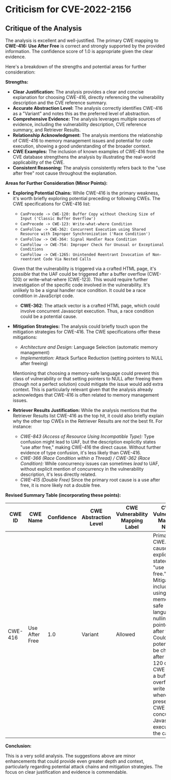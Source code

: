 # Criticism for CVE-2022-2156

## Critique of the Analysis

The analysis is excellent and well-justified. The primary CWE mapping to **CWE-416: Use After Free** is correct and strongly supported by the provided information. The confidence score of 1.0 is appropriate given the clear evidence.

Here's a breakdown of the strengths and potential areas for further consideration:

**Strengths:**

*   **Clear Justification:** The analysis provides a clear and concise explanation for choosing CWE-416, directly referencing the vulnerability description and the CVE reference summary.
*   **Accurate Abstraction Level:**  The analysis correctly identifies CWE-416 as a "Variant" and notes this as the preferred level of abstraction.
*   **Comprehensive Evidence:** The analysis leverages multiple sources of evidence, including the vulnerability description, CVE reference summary, and Retriever Results.
*   **Relationship Acknowledgment:** The analysis mentions the relationship of CWE-416 to memory management issues and potential for code execution, showing a good understanding of the broader context.
*   **CWE Examples:** The inclusion of known examples of CWE-416 from the CVE database strengthens the analysis by illustrating the real-world applicability of the CWE.
*   **Consistent Reasoning:** The analysis consistently refers back to the "use after free" root cause throughout the explanation.

**Areas for Further Consideration (Minor Points):**

*   **Exploring Potential Chains:** While CWE-416 is the primary weakness, it's worth briefly exploring potential preceding or following CWEs. The CWE specifications for CWE-416 list:
    *   `CanPrecede -> CWE-120: Buffer Copy without Checking Size of Input ('Classic Buffer Overflow')`
    *   `CanPrecede -> CWE-123: Write-what-where Condition`
    *   `CanFollow -> CWE-362: Concurrent Execution using Shared Resource with Improper Synchronization ('Race Condition')`
    *   `CanFollow -> CWE-364: Signal Handler Race Condition`
    *   `CanFollow -> CWE-754: Improper Check for Unusual or Exceptional Conditions`
    *   `CanFollow -> CWE-1265: Unintended Reentrant Invocation of Non-reentrant Code Via Nested Calls`

    Given that the vulnerability is triggered via a crafted HTML page, it's *possible* that the UAF could be triggered after a buffer overflow (CWE-120) or write-what-where (CWE-123).  This would require further investigation of the specific code involved in the vulnerability. It's unlikely to be a signal handler race condition. It could be a race condition in JavaScript code.

    *   **CWE-362**: The attack vector is a crafted HTML page, which could involve concurrent Javascript execution. Thus, a race condition could be a potential cause.

*   **Mitigation Strategies:** The analysis could briefly touch upon the mitigation strategies for CWE-416. The CWE specifications offer these mitigations:
    *   *Architecture and Design:* Language Selection (automatic memory management)
    *   *Implementation:* Attack Surface Reduction (setting pointers to NULL after freeing)

    Mentioning that choosing a memory-safe language could prevent this class of vulnerability or that setting pointers to NULL after freeing them (though not a perfect solution) could mitigate the issue would add extra context. This is particularly relevant given that the analysis already acknowledges that CWE-416 is often related to memory management issues.

*   **Retriever Results Justification:** While the analysis mentions that the Retriever Results list CWE-416 as the top hit, it could also briefly explain why the other top CWEs in the Retriever Results are *not* the best fit. For instance:

    *   *CWE-843 (Access of Resource Using Incompatible Type):* Type confusion might lead to UAF, but the description explicitly states "use after free," making CWE-416 the direct cause.  Without further evidence of type confusion, it's less likely than CWE-416.
    *   *CWE-366 (Race Condition within a Thread) / CWE-362 (Race Condition):* While concurrency issues can sometimes *lead* to UAF, without explicit mention of concurrency in the vulnerability description, it's less directly related.
    *  *CWE-415 (Double Free)* Since the primary root cause is a use after free, it is more likely not a double free.

**Revised Summary Table (incorporating these points):**

| CWE ID | CWE Name | Confidence | CWE Abstraction Level | CWE Vulnerability Mapping Label | CWE-Vulnerability Mapping Notes |
|---|---|---|---|---|---|
| CWE-416 | Use After Free | 1.0 | Variant | Allowed | Primary CWE.  Root cause is explicitly stated as "use after free." Mitigation includes using memory-safe languages or nulling pointers after freeing. Could potentially be chained after CWE-120 or CWE-123 if a buffer overflow or write-what-where is present, or CWE-362 if concurrent Javascript execution is the cause. |

**Conclusion:**

This is a very solid analysis. The suggestions above are minor enhancements that could provide even greater depth and context, particularly regarding potential attack chains and mitigation strategies. The focus on clear justification and evidence is commendable.